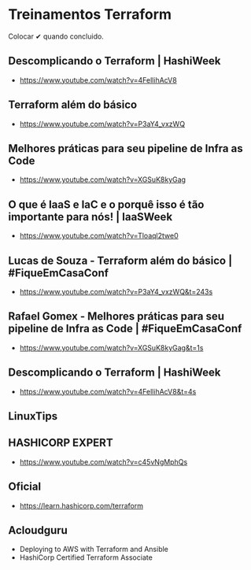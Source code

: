 # Treinamentos  Terraform

Colocar ✔ quando concluido. 

## Descomplicando o Terraform | HashiWeek
- https://www.youtube.com/watch?v=4FellihAcV8

## Terraform além do básico
- https://www.youtube.com/watch?v=P3aY4_vxzWQ

##  Melhores práticas para seu pipeline de Infra as Code
- https://www.youtube.com/watch?v=XGSuK8kyGag

## O que é IaaS e IaC e o porquê isso é tão importante para nós! | IaaSWeek
- https://www.youtube.com/watch?v=Tloaql2twe0

## Lucas de Souza - Terraform além do básico | #FiqueEmCasaConf
- https://www.youtube.com/watch?v=P3aY4_vxzWQ&t=243s

## Rafael Gomex - Melhores práticas para seu pipeline de Infra as Code | #FiqueEmCasaConf
- https://www.youtube.com/watch?v=XGSuK8kyGag&t=1s

## Descomplicando o Terraform | HashiWeek
- https://www.youtube.com/watch?v=4FellihAcV8&t=4s

## LinuxTips
## HASHICORP EXPERT
- https://www.youtube.com/watch?v=c45vNgMphQs

## Oficial
- https://learn.hashicorp.com/terraform

## Acloudguru
- Deploying to AWS with Terraform and Ansible
- HashiCorp Certified Terraform Associate

